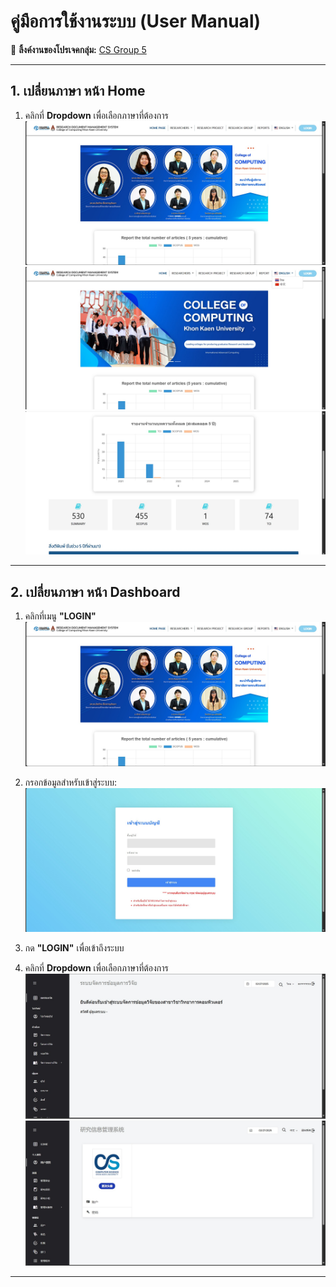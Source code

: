 # คู่มือการใช้งานระบบ (User Manual)

📌 **ลิ้งค์งานของโปรเจคกลุ่ม:** [CS Group 5](https://csgroup568.cpkkuhost.com/)

---

## 1. เปลี่ยนภาษา หน้า Home

1. คลิกที่ **Dropdown** เพื่อเลือกภาษาที่ต้องการ  
   ![Home Step 1](../img_sprint2/1.jpg)  
   ![Home Step 2](../img_sprint2/2.jpg)  
   ![Home Step 3](../img_sprint2/3.jpg)  

---

## 2. เปลี่ยนภาษา หน้า Dashboard 

1. คลิกที่เมนู **"LOGIN"**  
   ![Login Button](../img_sprint2/1.jpg)  

2. กรอกข้อมูลสำหรับเข้าสู่ระบบ:  
   ![Login Page](../img_sprint2/4.jpg)  

3. กด **"LOGIN"** เพื่อเข้าถึงระบบ  

4. คลิกที่ **Dropdown** เพื่อเลือกภาษาที่ต้องการ  
   ![Dashboard Step 1](../img_sprint2/5.jpg)  
   ![Dashboard Step 2](../img_sprint2/6.jpg)  

---
